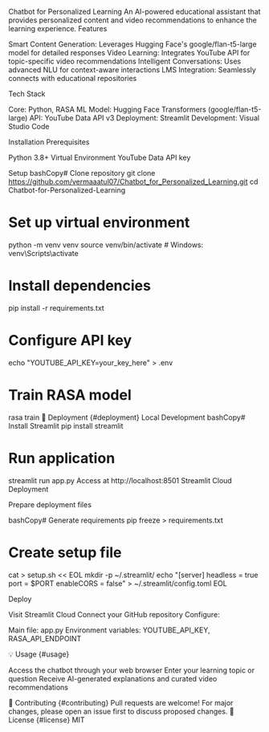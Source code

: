Chatbot for Personalized Learning
An AI-powered educational assistant that provides personalized content and video recommendations to enhance the learning experience.
Features

Smart Content Generation: Leverages Hugging Face's google/flan-t5-large model for detailed responses
Video Learning: Integrates YouTube API for topic-specific video recommendations
Intelligent Conversations: Uses advanced NLU for context-aware interactions
LMS Integration: Seamlessly connects with educational repositories

Tech Stack

Core: Python, RASA
ML Model: Hugging Face Transformers (google/flan-t5-large)
API: YouTube Data API v3
Deployment: Streamlit
Development: Visual Studio Code

Installation
Prerequisites

Python 3.8+
Virtual Environment
YouTube Data API key

Setup
bashCopy# Clone repository
git clone https://github.com/vermaaatul07/Chatbot_for_Personalized_Learning.git
cd Chatbot-for-Personalized-Learning

# Set up virtual environment
python -m venv venv
source venv/bin/activate  # Windows: venv\Scripts\activate

# Install dependencies
pip install -r requirements.txt

# Configure API key
echo "YOUTUBE_API_KEY=your_key_here" > .env

# Train RASA model
rasa train
🚀 Deployment {#deployment}
Local Development
bashCopy# Install Streamlit
pip install streamlit

# Run application
streamlit run app.py
Access at http://localhost:8501
Streamlit Cloud Deployment

Prepare deployment files

bashCopy# Generate requirements
pip freeze > requirements.txt

# Create setup file
cat > setup.sh << EOL
mkdir -p ~/.streamlit/
echo "[server]
headless = true
port = \$PORT
enableCORS = false" > ~/.streamlit/config.toml
EOL

Deploy


Visit Streamlit Cloud
Connect your GitHub repository
Configure:

Main file: app.py
Environment variables: YOUTUBE_API_KEY, RASA_API_ENDPOINT



💡 Usage {#usage}

Access the chatbot through your web browser
Enter your learning topic or question
Receive AI-generated explanations and curated video recommendations

🤝 Contributing {#contributing}
Pull requests are welcome! For major changes, please open an issue first to discuss proposed changes.
📝 License {#license}
MIT
